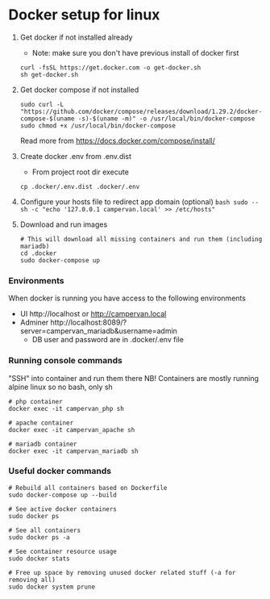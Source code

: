 # Docker setup for linux

1. Get docker if not installed already
    * Note: make sure you don't have previous install of docker first
    ```
   curl -fsSL https://get.docker.com -o get-docker.sh
   sh get-docker.sh
   ```

1. Get docker compose if not installed
   ```
   sudo curl -L "https://github.com/docker/compose/releases/download/1.29.2/docker-compose-$(uname -s)-$(uname -m)" -o /usr/local/bin/docker-compose
   sudo chmod +x /usr/local/bin/docker-compose
   ```
   Read more from https://docs.docker.com/compose/install/
     
1. Create docker .env from .env.dist 
    * From project root dir execute
    ```shell script
    cp .docker/.env.dist .docker/.env
    ```
1. Configure your hosts file to redirect app domain (optional)
       ```bash
      sudo -- sh -c "echo '127.0.0.1 campervan.local' >> /etc/hosts"
       ```
1. Download and run images 
    ```
    # This will download all missing containers and run them (including mariadb)
    cd .docker
    sudo docker-compose up
    ```

### Environments
When docker is running you have access to the following environments
* UI http://localhost or http://campervan.local
* Adminer http://localhost:8089/?server=campervan_mariadb&username=admin
    * DB user and password are in .docker/.env file

### Running console commands

"SSH" into container and run them there
NB! Containers are mostly running alpine linux so no bash, only sh
```shell script
# php container
docker exec -it campervan_php sh

# apache container
docker exec -it campervan_apache sh

# mariadb container
docker exec -it campervan_mariadb sh
```
### Useful docker commands
```
# Rebuild all containers based on Dockerfile
sudo docker-compose up --build

# See active docker containers
sudo docker ps

# See all containers
sudo docker ps -a

# See container resource usage
sudo docker stats

# Free up space by removing unused docker related stuff (-a for removing all)
sudo docker system prune 
```
